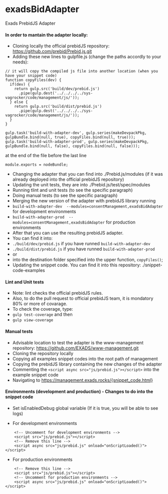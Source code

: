 # exadsBidAdapter
Exads PrebidJS Adapter

#### In order to mantain the adapter locally:

* Cloning locally the official prebidJS repository: https://github.com/prebid/Prebid.js.git
* Adding these new lines to gulpfile.js (change the paths accordly to your needs): 
```
// it will copy the compiled js file into another location (when you have your snippet code)
function copyFiles(dev) {
  if(dev) {
    return gulp.src('build/dev/prebid.js')
      .pipe(gulp.dest('../../../../sys-vagrocker/code/management/js/'));
  } else {
    return gulp.src('build/dist/prebid.js')
      .pipe(gulp.dest('../../../../sys-vagrocker/code/management/js/'));    
  }
}

gulp.task('build-with-adapter-dev', gulp.series(makeDevpackPkg, gulpBundle.bind(null, true), copyFiles.bind(null, true)));
gulp.task('build-with-adapter-prod', gulp.series(makeDevpackPkg, gulpBundle.bind(null, false), copyFiles.bind(null, false)));
```

at the end of the file before the last line
```
module.exports = nodeBundle;
```

* Changing the adapter that you can find into ./Prebid.js/modules (if it was already deployed into the official prebidJS repository)
* Updating the unit tests, they are into ./Prebid.js/test/spec/modules
* Running tlint and unit tests (to see the specific paragraph)
* Doing manual tests (to see the specific paragraph)
* Merging the new version of the adapter with prebidJS library running 
* `build-with-adapter-dev  --modules=consentManagement,exadsBidAdapter` for development environments
* `build-with-adapter-prod  --modules=consentManagement,exadsBidAdapter` for production environments
* After that you can use the resulting prebidJS adapter. 
* You can find it into: 
* `./build/dev/prebid.js` if you have runned `build-with-adapter-dev`
* `./build/dist/prebid.js` if you have runned `build-with-adapter-prod`
* or 
* into the destination folder specified into the upper function, `copyFiles()`;
* Updating the snippet code. You can find it into this repository: ./snippet-code-examples

#### Lint and Unit tests
* Note: lint checks the official prebidJS rules.
* Also, to do the pull request to official prebidJS team, it is mondatory 80% or more of covarage. 
* To check the coverage, type:
* `gulp test-coverage` and then
* `gulp view-coverage`

#### Manual tests
* Advisable location to test the adapter is the www-management repository: https://github.com/EXADS/www-management.git
* Cloning the repository locally
* Copying all examples snippet codes into the root path of management
* Copying the prebidJS library containing the new changes of the adapter
* Commenting the `<script async src="js/prebid.js"></script>` into the example snippet code
* Navigating to https://management.exads.rocks/{snippet_code.html}

#### Environments (development and production) - Changes to do into the snippet code
* Set isEnabledDebug global variable (If it is true, you will be able to see logs)

* For development environments
```
    <!-- Uncomment for development environments -->
    <script src="js/prebid.js"></script>
    <!-- Remove this line -->
    <script async src="js/prebid.js" onload="onScriptLoaded()"></script>
```
* For production environments
```
    <!-- Remove this line -->
    <script src="js/prebid.js"></script>
    <!-- Uncomment for production environments -->
    <script async src="js/prebid.js" onload="onScriptLoaded()"></script>
```
